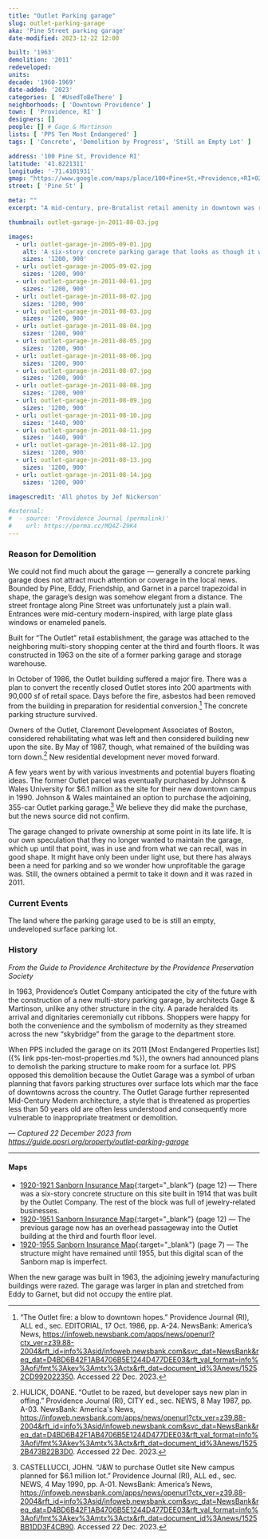 ```yaml
---
title: "Outlet Parking garage"
slug: outlet-parking-garage
aka: 'Pine Street parking garage'
date-modified: 2023-12-22 12:00

built: '1963'
demolition: '2011'
redeveloped:
units:
decade: '1960-1969'
date-added: '2023'
categories: [ '#UsedToBeThere' ]
neighborhoods: [ 'Downtown Providence' ]
town: [ 'Providence, RI' ]
designers: []
people: [] # Gage & Martinson
lists: [ 'PPS Ten Most Endangered' ]
tags: [ 'Concrete', 'Demolition by Progress', 'Still an Empty Lot' ]

address: '100 Pine St, Providence RI'
latitude: '41.8221311'
longitude: '-71.4101931'
gmap: "https://www.google.com/maps/place/100+Pine+St,+Providence,+RI+02903/@41.8221311,-71.4101931,18z/data=!4m6!3m5!1s0x89e445145f9d1a11:0x10f8403d8c6e1a6!8m2!3d41.8220711!4d-71.4103058!16s%2Fg%2F11c2d1td3p?entry=ttu"
street: [ 'Pine St' ]

meta: ""
excerpt: "A mid-century, pre-Brutalist retail amenity in downtown was razed only to avoid maintenance costs"

thumbnail: outlet-garage-jn-2011-08-03.jpg

images:
  - url: outlet-garage-jn-2005-09-01.jpg
    alt: 'A six-story concrete parking garage that looks as though it was poured on-site in narrow, slender columns. A staircase is located on the northwest corner and looks like a glass curtain wall.'
    sizes: '1200, 900'
  - url: outlet-garage-jn-2005-09-02.jpg
    sizes: '1200, 900'
  - url: outlet-garage-jn-2011-08-01.jpg
    sizes: '1200, 900'
  - url: outlet-garage-jn-2011-08-02.jpg
    sizes: '1200, 900'
  - url: outlet-garage-jn-2011-08-03.jpg
    sizes: '1200, 900'
  - url: outlet-garage-jn-2011-08-04.jpg
    sizes: '1200, 900'
  - url: outlet-garage-jn-2011-08-05.jpg
    sizes: '1200, 900'
  - url: outlet-garage-jn-2011-08-06.jpg
    sizes: '1200, 900'
  - url: outlet-garage-jn-2011-08-07.jpg
    sizes: '1200, 900'
  - url: outlet-garage-jn-2011-08-08.jpg
    sizes: '1200, 900'
  - url: outlet-garage-jn-2011-08-09.jpg
    sizes: '1200, 900'
  - url: outlet-garage-jn-2011-08-10.jpg
    sizes: '1440, 900'
  - url: outlet-garage-jn-2011-08-11.jpg
    sizes: '1440, 900'
  - url: outlet-garage-jn-2011-08-12.jpg
    sizes: '1200, 900'
  - url: outlet-garage-jn-2011-08-13.jpg
    sizes: '1200, 900'
  - url: outlet-garage-jn-2011-08-14.jpg
    sizes: '1200, 900'

imagescredit: 'All photos by Jef Nickerson'

#external:
#  - source: 'Providence Journal (permalink)'
#    url: https://perma.cc/MQ4Z-Z9K4
---
```


### Reason for Demolition

We could not find much about the garage — generally a concrete parking garage does not attract much attention or coverage in the local news. Bounded by Pine, Eddy, Friendship, and Garnet in a parcel trapezoidal in shape, the garage’s design was somehow elegant from a distance. The street frontage along Pine Street was unfortunately just a plain wall. Entrances were mid-century modern-inspired, with large plate glass windows or enameled panels.

Built for “The Outlet” retail establishment, the garage was attached to the neighboring multi-story shopping center at the third and fourth floors. It was constructed in 1963 on the site of a former parking garage and storage warehouse.

In October of 1986, the Outlet building suffered a major fire. There was a plan to convert the recently closed Outlet stores into 200 apartments with 90,000 sf of retail space. Days before the fire, asbestos had been removed from the building in preparation for residential conversion.[^1] The concrete parking structure survived.

[^1]: “The Outlet fire: a blow to downtown hopes.” Providence Journal (RI), ALL ed., sec. EDITORIAL, 17 Oct. 1986, pp. A-24. NewsBank: America’s News, https://infoweb.newsbank.com/apps/news/openurl?ctx_ver=z39.88-2004&rft_id=info%3Asid/infoweb.newsbank.com&svc_dat=NewsBank&req_dat=D4BD6B42F1AB4706B5E1244D477DEE03&rft_val_format=info%3Aofi/fmt%3Akev%3Amtx%3Actx&rft_dat=document_id%3Anews/15252CD992022350. Accessed 22 Dec. 2023.

Owners of the Outlet, Claremont Development Associates of Boston, considered rehabilitating what was left and then considered building new upon the site. By May of 1987, though, what remained of the building was torn down.[^2] New residential development never moved forward.

[^2]: HULICK, DOANE. “Outlet to be razed, but developer says new plan in offing.” Providence Journal (RI), CITY ed., sec. NEWS, 8 May 1987, pp. A-03. NewsBank: America's News, https://infoweb.newsbank.com/apps/news/openurl?ctx_ver=z39.88-2004&rft_id=info%3Asid/infoweb.newsbank.com&svc_dat=NewsBank&req_dat=D4BD6B42F1AB4706B5E1244D477DEE03&rft_val_format=info%3Aofi/fmt%3Akev%3Amtx%3Actx&rft_dat=document_id%3Anews/15252B473B22B3D0. Accessed 22 Dec. 2023.

A few years went by with various investments and potential buyers floating ideas. The former Outlet parcel was eventually purchased by Johnson & Wales University for $6.1 million as the site for their new downtown campus in 1990. Johnson & Wales maintained an option to purchase the adjoining, 355-car Outlet parking garage.[^3] We believe they did make the purchase, but the news source did not confirm.

[^3]: CASTELLUCCI, JOHN. “J&W to purchase Outlet site New campus planned for $6.1 million lot.” Providence Journal (RI), ALL ed., sec. NEWS, 4 May 1990, pp. A-01. NewsBank: America’s News, https://infoweb.newsbank.com/apps/news/openurl?ctx_ver=z39.88-2004&rft_id=info%3Asid/infoweb.newsbank.com&svc_dat=NewsBank&req_dat=D4BD6B42F1AB4706B5E1244D477DEE03&rft_val_format=info%3Aofi/fmt%3Akev%3Amtx%3Actx&rft_dat=document_id%3Anews/1525BB1DD3F4CB90. Accessed 22 Dec. 2023.

The garage changed to private ownership at some point in its late life. It is our own speculation that they no longer wanted to maintain the garage, which up until that point, was in use and from what we can recall, was in good shape. It might have only been under light use, but there has always been a need for parking and so we wonder how unprofitable the garage was. Still, the owners obtained a permit to take it down and it was razed in 2011.


### Current Events

The land where the parking garage used to be is still an empty, undeveloped surface parking lot.


### History

_From the Guide to Providence Architecture by the Providence Preservation Society_

In 1963, Providence’s Outlet Company anticipated the city of the future with the construction of a new multi-story parking garage, by architects Gage & Martinson, unlike any other structure in the city. A parade heralded its arrival and dignitaries ceremonially cut ribbons. Shoppers were happy for both the convenience and the symbolism of modernity as they streamed across the new “skybridge” from the garage to the department store.

When PPS included the garage on its 2011 [Most Endangered Properties list]({% link pps-ten-most-properties.md %}), the owners had announced plans to demolish the parking structure to make room for a surface lot. PPS opposed this demolition because the Outlet Garage was a symbol of urban planning that favors parking structures over surface lots which mar the face of downtowns across the country. The Outlet Garage further represented Mid-Century Modern architecture, a style that is threatened as properties less than 50 years old are often less understood and consequently more vulnerable to inappropriate treatment or demolition.

— _Captured 22 December 2023 from https://guide.ppsri.org/property/outlet-parking-garage_

***

#### Maps

+ [1920-1921 Sanborn Insurance Map](http://hdl.loc.gov/loc.gmd/g3774pm.g3774pm_g08099192001){:target="_blank"} (page 12) — There was a six-story concrete structure on this site built in 1914 that was built by the Outlet Company. The rest of the block was full of jewelry-related businesses.
+ [1920-1951 Sanborn Insurance Map](http://hdl.loc.gov/loc.gmd/g3774pm.g3774pm_g08099195101){:target="_blank"} (page 12) — The previous garage now has an overhead passageway into the Outlet building at the third and fourth floor level.
+ [1920-1955 Sanborn Insurance Map](http://hdl.loc.gov/loc.gmd/g3774pm.g3774pm_g08099195601){:target="_blank"} (page 7) — The structure might have remained until 1955, but this digital scan of the Sanborn map is imperfect.

When the new garage was built in 1963, the adjoining jewelry manufacturing buildings were razed. The garage was larger in plan and stretched from Eddy to Garnet, but did not occupy the entire plat.

